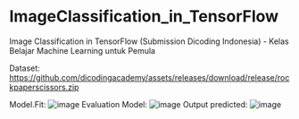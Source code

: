 # ImageClassification_in_TensorFlow
Image Classification in TensorFlow (Submission Dicoding Indonesia) - Kelas Belajar Machine Learning untuk Pemula

Dataset: https://github.com/dicodingacademy/assets/releases/download/release/rockpaperscissors.zip

Model.Fit:
![image](https://github.com/MaklonFR/MaklonFR-ImageClassification_in_TensorFlow/assets/88584119/b3fb9608-593a-466a-b39c-4a9be105c95a)
Evaluation Model:
![image](https://github.com/MaklonFR/MaklonFR-ImageClassification_in_TensorFlow/assets/88584119/d243fb61-b3cd-41e0-aac8-4b7fc625de9e)
Output predicted:
![image](https://github.com/MaklonFR/MaklonFR-ImageClassification_in_TensorFlow/assets/88584119/8996041d-55b5-4ee7-a4e7-a89677087af6)


